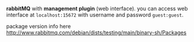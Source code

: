 **rabbitMQ** with **management plugin** (web interface). you can access web interface at `localhost:15672` with username and password `guest:guest`.

package version info here http://www.rabbitmq.com/debian/dists/testing/main/binary-sh/Packages